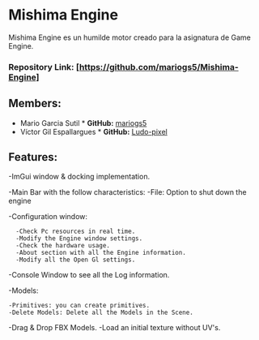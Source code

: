 # Mishima Engine

Mishima Engine es un humilde motor creado para la asignatura de Game Engine.

### Repository Link: [https://github.com/mariogs5/Mishima-Engine]

## Members:
- Mario Garcia Sutil * **GitHub:** [mariogs5](https://github.com/mariogs5)
- Víctor Gil Espallargues  * **GitHub:** [Ludo-pixel](https://github.com/Ludo-pixel)

## Features:

-ImGui window & docking implementation.

-Main Bar with the follow characteristics: 
  -File: Option to shut down the engine
  

  -Configuration window:
    
      -Check Pc resources in real time.
      -Modify the Engine window settings.
      -Check the hardware usage.
      -About section with all the Engine information.
      -Modify all the Open Gl settings.
      
  -Console Window to see all the Log information.
    
  -Models:
  
    -Primitives: you can create primitives.
    -Delete Models: Delete all the Models in the Scene.
    
-Drag & Drop FBX Models.
-Load an initial texture without UV's.
